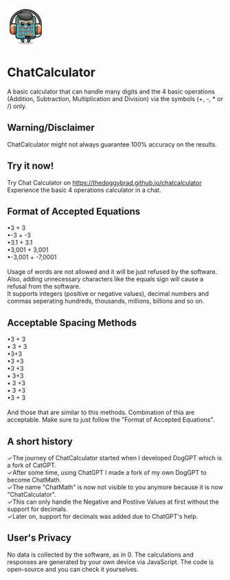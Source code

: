 <img src="images/avatar.png" alt="LOGO" width="85"  height="96">

# ChatCalculator
A basic calculator that can handle many digits and the 4 basic operations (Addition, Subtraction, Multiplication and Division) via the symbols (+, -, * or /) only.

## Warning/Disclaimer
ChatCalculator might not always guarantee 100% accuracy on the results.

## Try it now!
Try Chat Calculator on https://thedoggybrad.github.io/chatcalculator
<br>
Experience the basic 4 operations calculator in a chat.

## Format of Accepted Equations
•3 + 3<br>
•-3 + -3<br>
•3.1 + 3.1 <br>
•3,001 + 3,001<br>
•-3,001 + -7,0001<br><br>
Usage of words are not allowed and it will be just refused by the software. Also, adding unnecessary characters like the equals sign will cause a refusal from the software.<br>
It supports integers (positive or negative values), decimal numbers and commas seperating hundreds, thousands, millions, billions and so on.

## Acceptable Spacing Methods
•3 + 3<br>
• 3 + 3<br>
•3+3<br>
•3 +3<br>
•3 +3<br>
• 3+3<br>
• 3 +3<br>
• 3 +3<br>
•3     +     3<br><br>
And those that are similar to this methods. Combination of thia are acceptable. Make sure to just follow the "Format of Accepted Equations".

## A short history
✓The journey of ChatCalculator started when I developed DogGPT which is a fork of CatGPT.<br> ✓After some time, using ChatGPT I made a fork of my own DogGPT to become ChatMath.<br> ✓The name "ChatMath" is now not visible to you anymore because it is now "ChatCalculator".<br> ✓This can only handle the Negative and Postiive Values at first without the support for decimals.<br>✓Later on, support for decimals was added due to ChatGPT's help.

## User's Privacy
No data is collected by the software, as in 0. The calculations and responses are generated by your own device via JavaScript. The code is open-source and you can check it yourselves.
